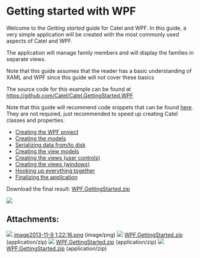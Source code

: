 # Getting started with WPF

Welcome to the *Getting started* guide for Catel and WPF. In this guide, a very simple application will be created with the most commonly used aspects of Catel and WPF.

The application will manage family members and will display the families in separate views.

Note that this guide assumes that the reader has a basic understanding of XAML and WPF since this guide will not cover these basics

The source code for this example can be found at <https://github.com/Catel/Catel.GettingStarted.WPF>

Note that this guide will recommend code snippets that can be found [here](http://www.catelproject.com/downloads/general-files/). They are not required, just recommended to speed up creating Catel classes and properties.

-   [Creating the WPF project](/wiki/display/CTL/Creating+the+WPF+project)
-   [Creating the models](/wiki/display/CTL/Creating+the+models)
-   [Serializing data from/to disk](../input/Serializing_data_from_to_disk)
-   [Creating the view models](/wiki/display/CTL/Creating+the+view+models)
-   [Creating the views (user controls)](../input/Creating_the_views__user_controls_)
-   [Creating the views (windows)](../input/Creating_the_views__windows_)
-   [Hooking up everything together](/wiki/display/CTL/Hooking+up+everything+together)
-   [Finalizing the application](/wiki/display/CTL/Finalizing+the+application)

Download the final result: [WPF.GettingStarted.zip](attachments/15630345/16318481.zip)

![](attachments/15630345/16318479.png)

## Attachments:

![](images/icons/bullet_blue.gif) [image2013-11-9 1:22:16.png](attachments/15630345/16318479.png) (image/png)
 ![](images/icons/bullet_blue.gif) [WPF.GettingStarted.zip](attachments/15630345/40927240.zip) (application/zip)
 ![](images/icons/bullet_blue.gif) [WPF.GettingStarted.zip](attachments/15630345/51019783.zip) (application/zip)
 ![](images/icons/bullet_blue.gif) [WPF.GettingStarted.zip](attachments/15630345/16318481.zip) (application/zip)


